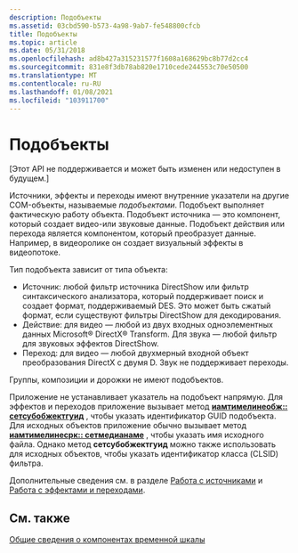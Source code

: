 ```yaml
---
description: Подобъекты
ms.assetid: 03cbd590-b573-4a98-9ab7-fe548800cfcb
title: Подобъекты
ms.topic: article
ms.date: 05/31/2018
ms.openlocfilehash: ad8b427a315231577f1608a168629bc8b77d2cc4
ms.sourcegitcommit: 831e8f3db78ab820e1710cede244553c70e50500
ms.translationtype: MT
ms.contentlocale: ru-RU
ms.lasthandoff: 01/08/2021
ms.locfileid: "103911700"
---
```

# <a name="subobjects"></a>Подобъекты

\[Этот API не поддерживается и может быть изменен или недоступен в будущем.\]

Источники, эффекты и переходы имеют внутренние указатели на другие COM-объекты, называемые *подобъектами*. Подобъект выполняет фактическую работу объекта. Подобъект источника — это компонент, который создает видео-или звуковые данные. Подобъект действия или перехода является компонентом, который преобразует данные. Например, в видеоролике он создает визуальный эффекты в видеопотоке.

Тип подобъекта зависит от типа объекта:

-   Источник: любой фильтр источника DirectShow или фильтр синтаксического анализатора, который поддерживает поиск и создает формат, поддерживаемый DES. Это может быть сжатый формат, если существуют фильтры DirectShow для декодирования.
-   Действие: для видео — любой из двух входных одноэлементных данных Microsoft® DirectX® Transform. Для звука — любой фильтр для звуковых эффектов DirectShow.
-   Переход: для видео — любой двухмерный входной объект преобразования DirectX с двумя D. Звук не поддерживает переходы.

Группы, композиции и дорожки не имеют подобъектов.

Приложение не устанавливает указатель на подобъект напрямую. Для эффектов и переходов приложение вызывает метод [**иамтимелинеобж:: сетсубобжектгуид**](iamtimelineobj-setsubobjectguid.md) , чтобы указать идентификатор GUID подобъекта. Для исходных объектов приложение обычно вызывает метод [**иамтимелинесрк:: сетмедианаме**](iamtimelinesrc-setmedianame.md) , чтобы указать имя исходного файла. Однако метод **сетсубобжектгуид** можно также использовать для исходных объектов, чтобы указать идентификатор класса (CLSID) фильтра.

Дополнительные сведения см. в разделе [Работа с источниками](working-with-sources.md) и [Работа с эффектами и переходами](working-with-effects-and-transitions.md).

## <a name="related-topics"></a>См. также

<dl> <dt>

[Общие сведения о компонентах временной шкалы](overview-of-the-timeline-components.md)
</dt> </dl>

 

 



